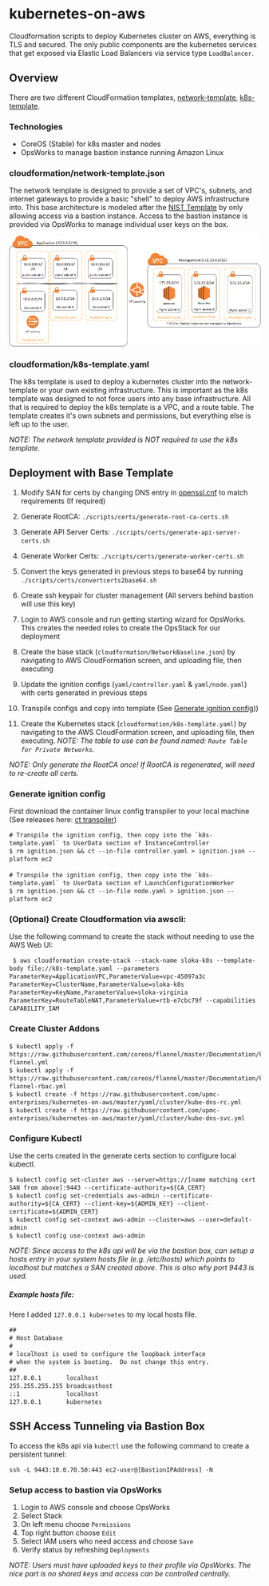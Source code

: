 # kubernetes-on-aws
Cloudformation scripts to deploy Kubernetes cluster on AWS, everything is TLS and secured. The only public components are the kubernetes services that get exposed via Elastic Load Balancers via service type `LoadBalancer`.

## Overview

There are two different CloudFormation templates, [network-template](cloudformation/network-template.json), [k8s-template](cloudformation/k8s-template.json).

### Technologies

- CoreOS (Stable) for k8s master and nodes
- OpsWorks to manage bastion instance running Amazon Linux

### cloudformation/network-template.json

The network template is designed to provide a set of VPC's, subnets, and internet gateways to provide a basic "shell" to deploy AWS infrastructure into. This base architecture is modeled after the [NIST Template](https://aws.amazon.com/about-aws/whats-new/2016/01/nist-800-53-standardized-architecture-on-the-aws-cloud-quick-start-reference-deployment/) by only allowing access via a bastion instance. Access to the bastion instance is provided via OpsWorks to manage individual user keys on the box.

![base-network](images/network.png)

### cloudformation/k8s-template.yaml

The k8s template is used to deploy a kubernetes cluster into the network-template or your own existing infrastructure. This is important as the k8s template was designed to not force users into any base infrastructure. All that is required to deploy the k8s template is a VPC, and a route table. The template creates it's own subnets and permissions, but everything else is left up to the user.

_NOTE: The network template provided is NOT required to use the k8s template._

## Deployment with Base Template

1. Modify SAN for certs by changing DNS entry in [openssl.cnf](scripts/certs/openssl.cnf) to match requirements (If required)

2. Generate RootCA: `./scripts/certs/generate-root-ca-certs.sh`

3. Generate API Server Certs: `./scripts/certs/generate-api-server-certs.sh`

4. Generate Worker Certs: `./scripts/certs/generate-worker-certs.sh`

5. Convert the keys generated in previous steps to base64 by running `./scripts/certs/convertcerts2base64.sh`

6. Create ssh keypair for cluster management (All servers behind bastion will use this key)

7. Login to AWS console and run getting starting wizard for OpsWorks. This creates the needed roles to create the OpsStack for our deployment

8. Create the base stack (`cloudformation/NetworkBaseline.json`) by navigating to AWS CloudFormation screen, and uploading file, then executing

9. Update the ignition configs (`yaml/controller.yaml` & `yaml/node.yaml`) with certs generated in previous steps

10. Transpile configs and copy into template (See [Generate ignition config](#generate-ignition-config))) 

11. Create the Kubernetes stack (`cloudformation/k8s-template.yaml`) by navigating to the AWS CloudFormation screen, and uploading file, then executing. _NOTE: The table to use can be found named: `Route Table for Private Networks`._

_NOTE: Only generate the RootCA once! If RootCA is regenerated, will need to re-create all certs._

### Generate ignition config

First download the container linux config transpiler to your local machine (See releases here: [ct transpiler](https://github.com/coreos/container-linux-config-transpiler/releases))

```
# Transpile the ignition config, then copy into the `k8s-template.yaml` to UserData section of InstanceController
$ rm ignition.json && ct --in-file controller.yaml > ignition.json --platform ec2 

# Transpile the ignition config, then copy into the `k8s-template.yaml` to UserData section of LaunchConfigurationWorker
$ rm ignition.json && ct --in-file node.yaml > ignition.json --platform ec2 
```

### (Optional) Create Cloudformation via awscli:

Use the following command to create the stack without needing to use the AWS Web UI:

```
 $ aws cloudformation create-stack --stack-name sloka-k8s --template-body file://k8s-template.yaml --parameters ParameterKey=ApplicationVPC,ParameterValue=vpc-45097a3c ParameterKey=ClusterName,ParameterValue=sloka-k8s ParameterKey=KeyName,ParameterValue=sloka-virginia ParameterKey=RouteTableNAT,ParameterValue=rtb-e7cbc79f --capabilities CAPABILITY_IAM 
```

### Create Cluster Addons

```
$ kubectl apply -f https://raw.githubusercontent.com/coreos/flannel/master/Documentation/kube-flannel.yml
$ kubectl apply -f https://raw.githubusercontent.com/coreos/flannel/master/Documentation/kube-flannel-rbac.yml
$ kubectl create -f https://raw.githubusercontent.com/upmc-enterprises/kubernetes-on-aws/master/yaml/cluster/kube-dns-rc.yml
$ kubectl create -f https://raw.githubusercontent.com/upmc-enterprises/kubernetes-on-aws/master/yaml/cluster/kube-dns-svc.yml
```

### Configure Kubectl

Use the certs created in the generate certs section to configure local kubectl.

```
$ kubectl config set-cluster aws --server=https://[name matching cert SAN from above]:9443 --certificate-authority=${CA_CERT}
$ kubectl config set-credentials aws-admin --certificate-authority=${CA_CERT} --client-key=${ADMIN_KEY} --client-certificate=${ADMIN_CERT}
$ kubectl config set-context aws-admin --cluster=aws --user=default-admin
$ kubectl config use-context aws-admin
```

_NOTE: Since access to the k8s api will be via the bastion box, can setup a hosts entry in your system hosts file (e.g. /etc/hosts) which points to localhost but matches a SAN created above. This is also why port 9443 is used._

##### Example hosts file:

Here I added `127.0.0.1 kubernetes` to my local hosts file.

```
##
# Host Database
#
# localhost is used to configure the loopback interface
# when the system is booting.  Do not change this entry.
##
127.0.0.1       localhost
255.255.255.255 broadcasthost
::1             localhost
127.0.0.1       kubernetes
```

## SSH Access Tunneling via Bastion Box

To access the k8s api via `kubectl` use the following command to create a persistent tunnel:
```
ssh -L 9443:10.0.70.50:443 ec2-user@[BastionIPAddress] -N
```

### Setup access to bastion via OpsWorks

1. Login to AWS console and choose OpsWorks
2. Select Stack
3. On left menu choose `Permissions`
4. Top right button choose `Edit`
5. Select IAM users who need access and choose `Save`
6. Verify status by refreshing `Deployments`

_NOTE: Users must have uploaded keys to their profile via OpsWorks. The nice part is no shared keys and access can be controlled centrally._
